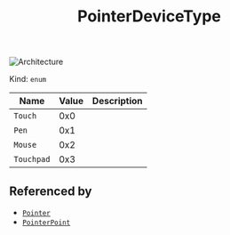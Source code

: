 ﻿---
id: PointerDeviceType
title: PointerDeviceType
---

![Architecture](https://img.shields.io/badge/architecture-new_only-blue)

Kind: `enum`

| Name |  Value | Description |
|--|--|--|
|`Touch` | 0x0  |  |
|`Pen` | 0x1  |  |
|`Mouse` | 0x2  |  |
|`Touchpad` | 0x3  |  |

## Referenced by
- [`Pointer`](Pointer)
- [`PointerPoint`](PointerPoint)

